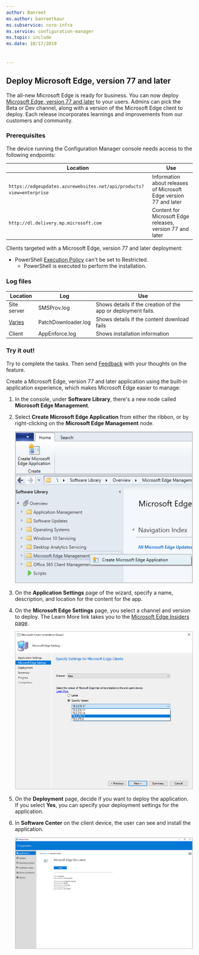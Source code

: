 ```yaml
---
author: Banreet
ms.author: banreetkaur
ms.subservice: core-infra
ms.service: configuration-manager
ms.topic: include
ms.date: 10/17/2019


---
```


## <a name="bkmk_Microsoft_Edge"></a> Deploy Microsoft Edge, version 77 and later
<!--4561024-->
The all-new Microsoft Edge is ready for business. You can now deploy [Microsoft Edge, version 77 and later](/deployedge/) to your users. Admins can pick the Beta or Dev channel, along with a version of the Microsoft Edge client to deploy. Each release incorporates learnings and improvements from our customers and community.

### Prerequisites

The device running the Configuration Manager console needs access to the following endpoints:

|Location|Use|
|---|---|
|`https://edgeupdates.azurewebsites.net/api/products?view=enterprise`|Information about releases of Microsoft Edge version 77 and later|
|`http://dl.delivery.mp.microsoft.com`|Content for Microsoft Edge releases, version 77 and later|

Clients targeted with a Microsoft Edge, version 77 and later deployment:

- PowerShell [Execution Policy](/powershell/module/microsoft.powershell.core/about/about_execution_policies) can't be set to Restricted.
  - PowerShell is executed to perform the installation.


### Log files

|Location|Log|Use|
|---|---|---|
| Site server|SMSProv.log|Shows details if the creation of the app or deployment fails.|
| [Varies](../../../../plan-design/hierarchy/log-files.md)|PatchDownloader.log| Shows details if the content download fails|
| Client|  AppEnforce.log|Shows installation information|

### Try it out!

Try to complete the tasks. Then send [Feedback](../../../../understand/product-feedback.md) with your thoughts on the feature.

Create a Microsoft Edge, version 77 and later application using the built-in application experience, which makes Microsoft Edge easier to manage:

1. In the console, under **Software Library**, there's a new node called **Microsoft Edge Management**.
1. Select **Create Microsoft Edge Application** from either the ribbon, or by right-clicking on the **Microsoft Edge Management** node.

   ![Microsoft Edge Management node right-click action](../../media/4561024-create-microsoft-edge-application.png)

1. On the **Application Settings** page of the wizard, specify a name, description, and location for the content for the app.
1. On the **Microsoft Edge Settings** page, you select a channel and version to deploy. The Learn More link takes you to the [Microsoft Edge Insiders page](https://www.microsoftedgeinsider.com/).

   ![Microsoft Edge Settings page in the deployment wizard](../../media/4561024-edge-settings-wizard.png)

1. On the **Deployment** page, decide if you want to deploy the application. If you select **Yes**, you can specify your deployment settings for the application.
1. In **Software Center** on the client device, the user can see and install the application.

   ![Install Microsoft Edge in Software Center](../../media/4561024-software-center-install-edge.png)